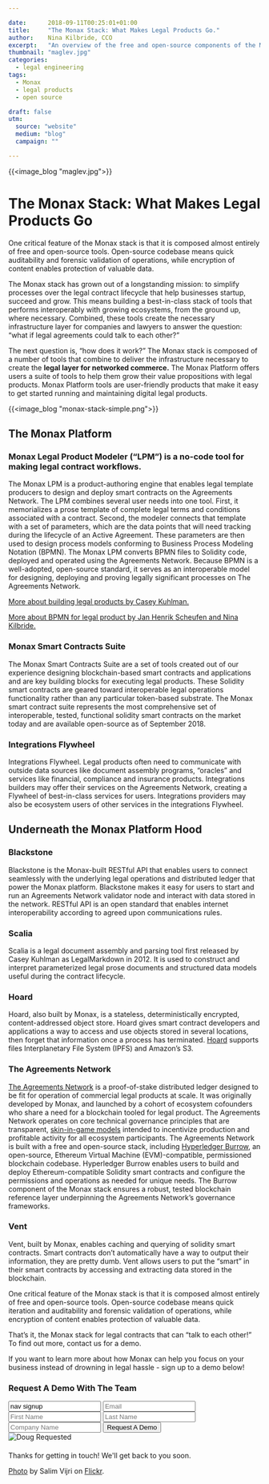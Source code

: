 ```yaml
---

date:      2018-09-11T00:25:01+01:00
title:     "The Monax Stack: What Makes Legal Products Go."
author:    Nina Kilbride, CCO
excerpt:   "An overview of the free and open-source components of the Monax Stack."
thumbnail: "maglev.jpg"
categories:
  - legal engineering
tags:
  - Monax
  - legal products
  - open source

draft: false
utm:
  source: "website"
  medium: "blog"
  campaign: ""

---
```


{{<image_blog "maglev.jpg">}}

# The Monax Stack: What Makes Legal Products Go

One critical feature of the Monax stack is that it is composed almost entirely of free and open-source tools. Open-source codebase means quick auditability and forensic validation of operations, while encryption of content enables protection of valuable data.

The Monax stack has grown out of a longstanding mission: to simplify processes over the legal contract lifecycle that help businesses startup, succeed and grow. This means building a best-in-class stack of tools that performs interoperably with growing ecosystems, from the ground up, where necessary. Combined, these tools create the necessary infrastructure layer for companies and lawyers to answer the question: “what if legal agreements could talk to each other?”

The next question is, “how does it work?” The Monax stack is composed of a number of tools that combine to deliver the infrastructure necessary to create the **legal layer for networked commerce.** The Monax Platform offers users a suite of tools to help them grow their value propositions with legal products. Monax Platform tools are user-friendly products that make it easy to get started running and maintaining digital legal products.

{{<image_blog "monax-stack-simple.png">}}

## The Monax Platform

### Monax Legal Product Modeler (“LPM”) is a no-code tool for making legal contract workflows.

The Monax LPM is a product-authoring engine that enables legal template producers to design and deploy smart contracts on the Agreements Network. The LPM combines several user needs into one tool. First, it memorializes a prose template of complete legal terms and conditions associated with a contract. Second, the modeler connects that template with a set of parameters, which are the data points that will need tracking during the lifecycle of an Active Agreement. These parameters are then used to design process models conforming to Business Process Modeling Notation (BPMN). The Monax LPM converts BPMN files to Solidity code, deployed and operated using the Agreements Network. Because BPMN is a well-adopted, open-source standard, it serves as an interoperable model for designing, deploying and proving
legally significant processes on The Agreements Network.

[More about building legal products by Casey Kuhlman.](https://monax.io/blog/2018/09/03/example-active-agreement-what-goes-where/)

[More about BPMN for legal product by Jan Henrik Scheufen and Nina Kilbride.](https://www.hyperledger.org/blog/2018/08/16/business-process-modeling-the-missing-link-between-legal-know-how-and-blockchain-based-legal-products)

### Monax Smart Contracts Suite

The Monax Smart Contracts Suite are a set of tools created out of our experience designing blockchain-based smart contracts and applications and are key building blocks for executing legal products. These Solidity smart contracts are geared toward interoperable legal operations functionality rather than any particular token-based substrate. The Monax smart contract suite represents the most comprehensive set of interoperable, tested, functional solidity smart contracts on the market today and are available open-source as of September 2018.

### Integrations Flywheel

Integrations Flywheel. Legal products often need to communicate with outside data sources like document assembly programs, “oracles” and services like financial, compliance and insurance products. Integrations builders may offer their services on the Agreements Network, creating a Flywheel of best-in-class services for users. Integrations providers may also be ecosystem users of other services in the integrations Flywheel.

## Underneath the Monax Platform Hood

### Blackstone

Blackstone is the Monax-built RESTful API that enables users to connect seamlessly with the underlying legal operations and distributed ledger that power the Monax platform. Blackstone makes it easy for users to start and run an Agreements Network validator node and interact with data stored in the network. RESTful API is an open standard that enables internet interoperability according to agreed upon communications rules.

### Scalia

Scalia is a legal document assembly and parsing tool first released by Casey Kuhlman as LegalMarkdown in 2012. It is used to construct and interpret parameterized legal prose documents and structured data models useful during the contract lifecycle.

### Hoard

Hoard, also built by Monax, is a stateless, deterministically encrypted, content-addressed object store. Hoard gives smart contract developers and applications a way to access and use objects stored in several locations, then forget that information once a process has terminated. [Hoard](https://github.com/monax/hoard) supports files Interplanetary File System (IPFS) and Amazon’s S3.

### The Agreements Network

[The Agreements Network](https://agreements.network/) is a proof-of-stake distributed ledger designed to be fit for operation of commercial legal products at scale. It was originally developed by Monax, and launched by a cohort of ecosystem cofounders who share a need for a blockchain tooled for legal product. The Agreements Network operates on core technical governance principles that are transparent, [skin-in-game models](https://monax.io/blog/2018/06/05/skin-in-game-governance-on-the-agreements-network/)  intended to incentivize production and profitable activity for all ecosystem participants. The Agreements Network is built with a free and open-source stack, including [Hyperledger Burrow](https://www.hyperledger.org/projects/hyperledger-burrow), an open-source, Ethereum Virtual Machine (EVM)-compatible, permissioned blockchain codebase. Hyperledger Burrow enables users to build and deploy Ethereum-compatible Solidity smart contracts and configure the permissions and operations as needed for unique needs. The Burrow component of the Monax stack ensures a robust, tested blockchain reference layer underpinning the Agreements Network’s governance frameworks.

### Vent

Vent, built by Monax, enables caching and querying of solidity smart contracts. Smart contracts don’t automatically have a way to output their information, they are pretty dumb. Vent allows users to put the “smart” in their smart contracts by accessing and extracting data stored in the blockchain.

One critical feature of the Monax stack is that it is composed almost entirely of free and open-source tools. Open-source codebase means quick iteration and auditability and forensic validation of operations, while encryption of content enables protection of valuable data.

That’s it, the Monax stack for  legal contracts that can “talk to each other!” To find out more, contact us for a demo.

If you want to learn more about how Monax can help you focus on your business instead of drowning in legal hassle - sign up to a demo below!

<form id="nav-signup" class="form">
  <div class="underline-sm padding-bottom-sm">
    <h3>Request A Demo With The Team</h3>
  </div>
  <div class="form-fields">
    <input type="text" name="source" value="nav signup" class="hidden">
    <input type="text" placeholder="Email" name="email" class="field-email">
    <input type="text" placeholder="First Name" name="firstName" class="field-fname">
    <input type="text" placeholder="Last Name" name="lastName" class="field-lname">
    <input type="text" placeholder="Company Name" name="company" class="field-company">
    <button type="submit" value="Submit" class="btn btn-xl field-submit">
      <span>Request A Demo</span>
    </button>
  </div>
  <div class="success-message-container"> <!-- must be directly after form -->
    <div class="success-message">
      <img class="success-doug-img" src="/img/assets/doug/doug_lo.png" alt="Doug">
      <span class="success-text">Requested <i class="fa fa-check"></i></span>
    </div>
    <p class="success-info" style="margin-top: 20px;">Thanks for getting in touch! We'll get back to you soon.</p>
  </div>
</form>

[Photo](https://www.flickr.com/photos/salim/18693202) by Salim Vijri on [Flickr](https://www.flickr.com/).
